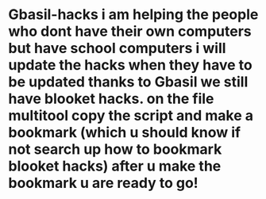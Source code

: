 
# Gbasil-hacks i am helping the people who dont have their own computers but have school computers i will update the hacks when they have to be updated thanks to Gbasil we still have blooket hacks. on the file multitool copy the script and make a bookmark (which u should know if not search up how to bookmark blooket hacks) after u make the bookmark u are ready to go!



